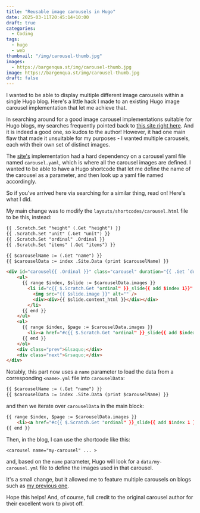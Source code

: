 ```yaml
---
title: "Reusable image carousels in Hugo"
date: 2025-03-11T20:45:14+10:00
draft: true
categories:
  - Coding
tags:
  - hugo
  - web
thumbnail: "/img/carousel-thumb.jpg"
images:
  - https://bargenqua.st/img/carousel-thumb.jpg
image: https://bargenqua.st/img/carousel-thumb.jpg
draft: false
---
```


I wanted to be able to display multiple different image carousels within a single Hugo blog. Here's a little hack I made to an existing Hugo image carousel implementation that let me achieve that.

<!--more-->

In searching around for a good image carousel implementations suitable for Hugo blogs, my searches frequently pointed back to [this site right here](https://hugocodex.org/add-ons/slider-carousel/). And it is indeed a good one, so kudos to the author! However, it had one main flaw that made it unsuitable for my purposes - I wanted multiple carousels, each with their own set of distinct images.

The [site's](https://hugocodex.org/add-ons/slider-carousel/) implementation had a hard dependency on a carousel yaml file named `carousel.yaml`, which is where all the carousel images are defined. I wanted to be able to have a Hugo shortcode that let me define the name of the carousel as a parameter, and then look up a yaml file named accordingly.

So if you've arrived here via searching for a similar thing, read on! Here's what I did.

My main change was to modify the `layouts/shortcodes/carousel.html` file to be this, instead:

```html
{{ .Scratch.Set "height" (.Get "height") }}
{{ .Scratch.Set "unit" (.Get "unit") }}
{{ .Scratch.Set "ordinal" .Ordinal }}
{{ .Scratch.Set "items" (.Get "items") }}

{{ $carouselName := (.Get "name") }} 
{{ $carouselData := index .Site.Data (print $carouselName) }}

<div id="carousel{{ .Ordinal }}" class="carousel" duration="{{ .Get `duration` }}">
    <ul>
      {{ range $index, $slide := $carouselData.images }}
        <li id="c{{ $.Scratch.Get "ordinal" }}_slide{{ add $index 1}}" style="min-width: calc(100%/{{ $.Scratch.Get "items" }}); padding-bottom: {{ $.Scratch.Get "height" }}{{ $.Scratch.Get "unit" }};">
          <img src="{{ $slide.image }}" alt="" />
          <div><div>{{ $slide.content_html }}</div></div>
        </li>
      {{ end }}
    </ul>
    <ol>
      {{ range $index, $page := $carouselData.images }}
        <li><a href="#c{{ $.Scratch.Get "ordinal" }}_slide{{ add $index 1 }}"></a></li>
      {{ end }}
    </ol>
    <div class="prev">&lsaquo;</div>
    <div class="next">&rsaquo;</div>
</div>
```

Notably, this part now uses a `name` parameter to load the data from a corresponding `<name>.yml` file into `carouselData`:

```html
{{ $carouselName := (.Get "name") }} 
{{ $carouselData := index .Site.Data (print $carouselName) }}
```

and then we iterate over `carouselData` in the main block:

```html
{{ range $index, $page := $carouselData.images }}
    <li><a href="#c{{ $.Scratch.Get "ordinal" }}_slide{{ add $index 1 }}"></a></li>
{{ end }}
```

Then, in the blog, I can use the shortcode like this:

```pre
<carousel name="my-carousel" ... >
```

and, based on the `name` parameter, Hugo will look for a `data/my-carousel.yml` file to define the images used in that carousel.

It's a small change, but it allowed me to feature multiple carousels on blogs such as [my previous one](../failed-game-dev-2/).

Hope this helps! And, of course, full credit to the original carousel author for their excellent work to pivot off.